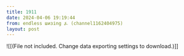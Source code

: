 ```yaml
---
title: 1911
date: 2024-04-06 19:19:44
from: endless шизing ⍼ (channel1162404975)
layout: post
---
```


![[(File not included. Change data exporting settings to download.)]]


